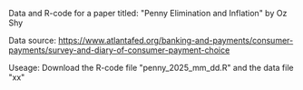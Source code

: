 Data and R-code for a paper titled: "Penny Elimination and Inflation" by Oz Shy

Data source: https://www.atlantafed.org/banking-and-payments/consumer-payments/survey-and-diary-of-consumer-payment-choice

Useage: Download the R-code file "penny_2025_mm_dd.R" and the data file "xx"
